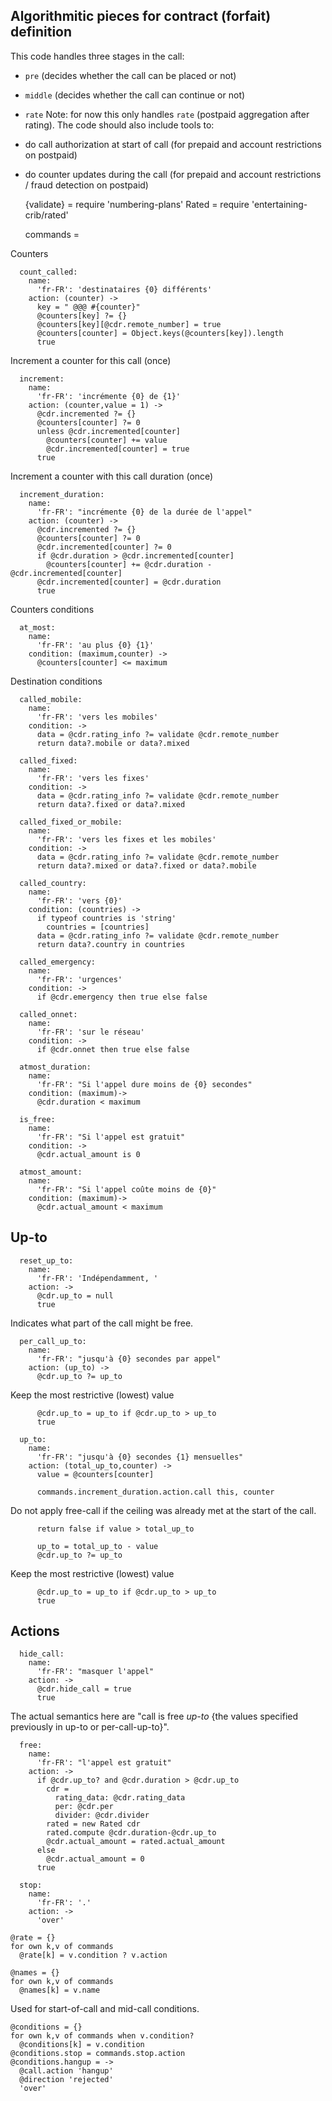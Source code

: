 Algorithmitic pieces for contract (forfait) definition
-------------

This code handles three stages in the call:
- `pre` (decides whether the call can be placed or not)
- `middle` (decides whether the call can continue or not)
- `rate`
Note: for now this only handles `rate` (postpaid aggregation after rating).
The code should also include tools to:
- do call authorization at start of call (for prepaid and account restrictions on postpaid)
- do counter updates during the call (for prepaid and account restrictions / fraud detection on postpaid)

    {validate} = require 'numbering-plans'
    Rated = require 'entertaining-crib/rated'

    commands =

Counters

      count_called:
        name:
          'fr-FR': 'destinataires {0} différents'
        action: (counter) ->
          key = " @@@ #{counter}"
          @counters[key] ?= {}
          @counters[key][@cdr.remote_number] = true
          @counters[counter] = Object.keys(@counters[key]).length
          true

Increment a counter for this call (once)

      increment:
        name:
          'fr-FR': 'incrémente {0} de {1}'
        action: (counter,value = 1) ->
          @cdr.incremented ?= {}
          @counters[counter] ?= 0
          unless @cdr.incremented[counter]
            @counters[counter] += value
            @cdr.incremented[counter] = true
          true

Increment a counter with this call duration (once)

      increment_duration:
        name:
          'fr-FR': "incrémente {0} de la durée de l'appel"
        action: (counter) ->
          @cdr.incremented ?= {}
          @counters[counter] ?= 0
          @cdr.incremented[counter] ?= 0
          if @cdr.duration > @cdr.incremented[counter]
            @counters[counter] += @cdr.duration - @cdr.incremented[counter]
          @cdr.incremented[counter] = @cdr.duration
          true

Counters conditions

      at_most:
        name:
          'fr-FR': 'au plus {0} {1}'
        condition: (maximum,counter) ->
          @counters[counter] <= maximum

Destination conditions

      called_mobile:
        name:
          'fr-FR': 'vers les mobiles'
        condition: ->
          data = @cdr.rating_info ?= validate @cdr.remote_number
          return data?.mobile or data?.mixed

      called_fixed:
        name:
          'fr-FR': 'vers les fixes'
        condition: ->
          data = @cdr.rating_info ?= validate @cdr.remote_number
          return data?.fixed or data?.mixed

      called_fixed_or_mobile:
        name:
          'fr-FR': 'vers les fixes et les mobiles'
        condition: ->
          data = @cdr.rating_info ?= validate @cdr.remote_number
          return data?.mixed or data?.fixed or data?.mobile

      called_country:
        name:
          'fr-FR': 'vers {0}'
        condition: (countries) ->
          if typeof countries is 'string'
            countries = [countries]
          data = @cdr.rating_info ?= validate @cdr.remote_number
          return data?.country in countries

      called_emergency:
        name:
          'fr-FR': 'urgences'
        condition: ->
          if @cdr.emergency then true else false

      called_onnet:
        name:
          'fr-FR': 'sur le réseau'
        condition: ->
          if @cdr.onnet then true else false

      atmost_duration:
        name:
          'fr-FR': "Si l'appel dure moins de {0} secondes"
        condition: (maximum)->
          @cdr.duration < maximum

      is_free:
        name:
          'fr-FR': "Si l'appel est gratuit"
        condition: ->
          @cdr.actual_amount is 0

      atmost_amount:
        name:
          'fr-FR': "Si l'appel coûte moins de {0}"
        condition: (maximum)->
          @cdr.actual_amount < maximum

Up-to
-----

      reset_up_to:
        name:
          'fr-FR': 'Indépendamment, '
        action: ->
          @cdr.up_to = null
          true

Indicates what part of the call might be free.

      per_call_up_to:
        name:
          'fr-FR': "jusqu'à {0} secondes par appel"
        action: (up_to) ->
          @cdr.up_to ?= up_to

Keep the most restrictive (lowest) value

          @cdr.up_to = up_to if @cdr.up_to > up_to
          true

      up_to:
        name:
          'fr-FR': "jusqu'à {0} secondes {1} mensuelles"
        action: (total_up_to,counter) ->
          value = @counters[counter]

          commands.increment_duration.action.call this, counter

Do not apply free-call if the ceiling was already met at the start of the call.

          return false if value > total_up_to

          up_to = total_up_to - value
          @cdr.up_to ?= up_to

Keep the most restrictive (lowest) value

          @cdr.up_to = up_to if @cdr.up_to > up_to
          true

Actions
-------

      hide_call:
        name:
          'fr-FR': "masquer l'appel"
        action: ->
          @cdr.hide_call = true
          true

The actual semantics here are "call is free _up-to_ {the values specified previously in up-to or per-call-up-to}".

      free:
        name:
          'fr-FR': "l'appel est gratuit"
        action: ->
          if @cdr.up_to? and @cdr.duration > @cdr.up_to
            cdr =
              rating_data: @cdr.rating_data
              per: @cdr.per
              divider: @cdr.divider
            rated = new Rated cdr
            rated.compute @cdr.duration-@cdr.up_to
            @cdr.actual_amount = rated.actual_amount
          else
            @cdr.actual_amount = 0
          true

      stop:
        name:
          'fr-FR': '.'
        action: ->
          'over'

    @rate = {}
    for own k,v of commands
      @rate[k] = v.condition ? v.action

    @names = {}
    for own k,v of commands
      @names[k] = v.name

Used for start-of-call and mid-call conditions.

    @conditions = {}
    for own k,v of commands when v.condition?
      @conditions[k] = v.condition
    @conditions.stop = commands.stop.action
    @conditions.hangup = ->
      @call.action 'hangup'
      @direction 'rejected'
      'over'
